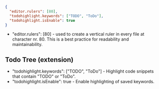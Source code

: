 ``` JSON
{  
  "editor.rulers": [80],  
  "todohighlight.keywords": ["TODO", "ToDo"],  
  "todohighlight.isEnable": true  
}  
```

- "editor.rulers": [80] - used to create a vertical ruler in every file at character nr. 80. This is a best practice for readability and maintainability.
## Todo Tree (extension)
- "todohighlight.keywords": ["TODO", "ToDo"] - Highlight code snippets that contain "TODO" or "ToDo".
- "todohighlight.isEnable": true - Enable highlighting of saved keywords.

